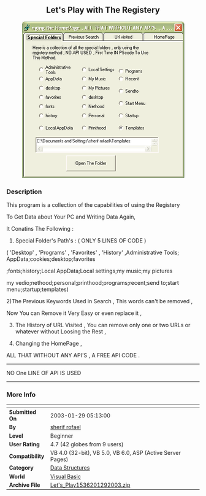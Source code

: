 ﻿<div align="center">

## Let's Play with The Registery

<img src="PIC2003129831157330.gif">
</div>

### Description

This program is a collection of the capabilities of using the Registery

To Get Data about Your PC and Writing Data Again,

It Conatins The Following :

1) Special Folder's Path's : ( ONLY 5 LINES OF CODE )

( 'Desktop' , 'Programs' , 'Favorites' , 'History' ,Administrative Tools; AppData;cookies;desktop;favorites

;fonts;history;Local AppData;Local settings;my music;my pictures

my vedio;nethood;personal;printhood;programs;recent;send to;start menu;startup;templates)

2)The Previous Keywords Used in Search , This words can't be removed ,

Now You can Remove it Very Easy or even replace it ,

3) The History of URL Visited , You can remove only one or two URLs or whatever without Loosing the Rest ,

4) Changing the HomePage ,

ALL THAT WITHOUT ANY API'S , A FREE API CODE .

----

NO One LINE OF API IS USED

----


 
### More Info
 


<span>             |<span>
---                |---
**Submitted On**   |2003-01-29 05:13:00
**By**             |[sherif  rofael](https://github.com/Planet-Source-Code/PSCIndex/blob/master/ByAuthor/sherif-rofael.md)
**Level**          |Beginner
**User Rating**    |4.7 (42 globes from 9 users)
**Compatibility**  |VB 4\.0 \(32\-bit\), VB 5\.0, VB 6\.0, ASP \(Active Server Pages\) 
**Category**       |[Data Structures](https://github.com/Planet-Source-Code/PSCIndex/blob/master/ByCategory/data-structures__1-33.md)
**World**          |[Visual Basic](https://github.com/Planet-Source-Code/PSCIndex/blob/master/ByWorld/visual-basic.md)
**Archive File**   |[Let's\_Play1536201292003\.zip](https://github.com/Planet-Source-Code/sherif-rofael-let-s-play-with-the-registery__1-42785/archive/master.zip)









